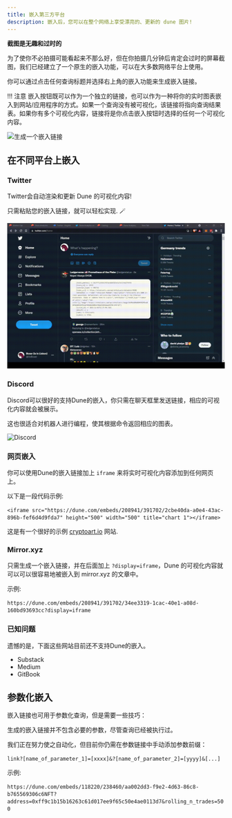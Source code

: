```yaml
---
title: 嵌入第三方平台
description: 嵌入后，您可以在整个网络上享受漂亮的、更新的 dune 图片!
---
```


**截图是无趣和过时的**

为了使你不必拍摄可能看起来不那么好，但在你拍摄几分钟后肯定会过时的屏幕截图，我们已经建立了一个原生的嵌入功能，可以在大多数网络平台上使用。

你可以通过点击任何查询标题并选择右上角的嵌入功能来生成嵌入链接。

!!! 注意
    嵌入按钮既可以作为一个独立的链接，也可以作为一种将你的实时图表嵌入到网站/应用程序的方式。如果一个查询没有被可视化，该链接将指向查询结果表。如果你有多个可视化内容，链接将是你点击嵌入按钮时选择的任何一个可视化内容。

![生成一个嵌入链接](images/embed-link.gif)

## 在不同平台上嵌入

### Twitter

Twitter会自动渲染和更新 Dune 的可视化内容!

只需粘贴您的嵌入链接，就可以轻松实现. 🪄

![Twitter会自动正确显示嵌入链接](images/twitter.gif)

### Discord

Discord可以很好的支持Dune的嵌入，你只需在聊天框里发送链接，相应的可视化内容就会被展示。

这也很适合对机器人进行编程，使其根据命令返回相应的图表。

![Discord](images/discord.gif)

### 网页嵌入

你可以使用Dune的嵌入链接加上 `iframe` 来将实时可视化内容添加到任何网页上。

以下是一段代码示例:

`<iframe src="https://dune.com/embeds/208941/391702/2cbe40da-a0e4-43ac-896b-fef6d4d9fda7" height="500" width="500" title="chart 1"></iframe>`

这是有一个很好的示例 [cryptoart.io](https://cryptoart.io/data) 网站.

### Mirror.xyz

只需生成一个嵌入链接，并在后面加上 `?display=iframe`，Dune 的可视化内容就可以可以很容易地被嵌入到 mirror.xyz 的文章中。

示例:

`https://dune.com/embeds/208941/391702/34ee3319-1cac-40e1-a08d-160bd93693cc?display=iframe`

### 已知问题

遗憾的是，下面这些网站目前还不支持Dune的嵌入。

* Substack
* Medium
* GitBook

## 参数化嵌入

嵌入链接也可用于参数化查询，但是需要一些技巧：

生成的嵌入链接并不包含必要的参数，尽管查询已经被执行过。

我们正在努力使之自动化，但目前你仍需在参数链接中手动添加参数前缀：

`link?[name_of_parameter_1]=[xxxx]&?[name_of_parameter_2]=[yyyy]&[...]`

示例:

`https://dune.com/embeds/118220/238460/aa002dd3-f9e2-4d63-86c8-b765569306c6NFT?address=0xff9c1b15b16263c61d017ee9f65c50e4ae0113d7&rolling_n_trades=500`